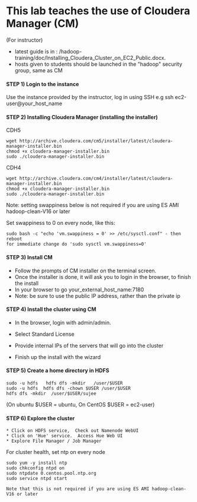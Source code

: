 # This lab teaches the use of Cloudera Manager (CM)

(For instructor)
- latest guide is in : /hadoop-training/doc/Installing_Cloudera_Cluster_on_EC2_Public.docx.
- hosts given to students should be launched in the "hadoop" security group, same as CM

#### STEP 1)  Login to the instance
 Use the instance provided by the instructor, log in using SSH
 e.g
    ssh ec2-user@your_host_name

#### STEP 2) Installing Cloudera Manager (installing the installer)

CDH5  
    
    wget http://archive.cloudera.com/cm5/installer/latest/cloudera-manager-installer.bin
    chmod +x cloudera-manager-installer.bin
    sudo ./cloudera-manager-installer.bin

CDH4

	wget http://archive.cloudera.com/cm4/installer/latest/cloudera-manager-installer.bin
	chmod +x cloudera-manager-installer.bin
	sudo ./cloudera-manager-installer.bin

Note: setting swappiness below is not required if you are using ES AMI hadoop-clean-V16 or later

Set swappiness to 0 on every node, like this:

    sudo bash -c "echo 'vm.swappiness = 0' >> /etc/sysctl.conf" - then reboot
    for immediate change do 'sudo sysctl vm.swappiness=0'

#### STEP 3) Install CM

* Follow the prompts of CM installer on the terminal screen.  
* Once the installer is done, it will ask you to login in the browser, to finish the install
* In your browser to go  your_external_host_name:7180
* Note: be sure to use the public IP address, rather than the private ip


#### STEP 4) Install the cluster using CM
    
* In the browser, login with admin/admin.

* Select Standard License

* Provide internal IPs of the servers that will go into the cluster

* Finish up the install with the wizard

#### STEP 5) Create a home directory in HDFS

    sudo -u hdfs   hdfs dfs -mkdir   /user/$USER
    sudo -u hdfs  hdfs dfs -chown $USER /user/$USER
    hdfs dfs -mkdir  /user/$USER/sujee

(On ubuntu $USER = ubuntu,  On CentOS $USER = ec2-user)

#### STEP 6) Explore the cluster

    * Click on HDFS service,  Check out Namenode WebUI
    * Click on 'Hue' service.  Access Hue Web UI
    * Explore File Manager / Job Manager

For cluster health, set ntp on every node

	sudo yum -y install ntp
	sudo chkconfig ntpd on
	sudo ntpdate 0.centos.pool.ntp.org
	sudo service ntpd start
	
	Note that this is not required if you are using ES AMI hadoop-clean-V16 or later

